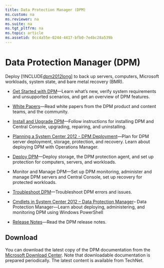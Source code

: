 ```yaml
---
title: Data Protection Manager (DPM)
ms.custom: na
ms.reviewer: na
ms.suite: na
ms.tgt_pltfrm: na
ms.topic: article
ms.assetid: 0cc4a55e-0244-4417-bfb0-7e4bc28a539b
---
```

# Data Protection Manager (DPM)
Deploy [!INCLUDE[dpm2012long](./Token/dpm2012long_md.md)] to back up servers, computers, Microsoft workloads, system state, and bare metal recovery \(BMR\).

-   [Get Started with DPM](assetId:///4f68f81d-5fed-4410-b08a-7b739464d456)—Learn what’s new, verify system requirements and unsupported scenarios, and get an overview of DPM features.

-   [White Papers](assetId:///f75645f5-7a70-48dc-afa1-199d475ffaff)—Read white papers from the DPM product and content teams, and the community.

-   [Install and Upgrade DPM](assetId:///28a1f9fb-6e5d-4d90-82f0-c052600b998d)—Follow instructions for installing DPM and Central Console, upgrading, repairing, and uninstalling.

-   [Planning a System Center 2012 \- DPM Deployment](assetId:///ce55ee81-7904-450f-b35a-639f7116d0e3)—Plan for DPM server deployment, storage, protection, and recovery. Learn about deploying DPM with Operations Manager.

-   [Deploy DPM](assetId:///28a1f9fb-6e5d-4d90-82f0-c052600b998d)—Deploy storage, the DPM protection agent, and set up protection for computers, servers, and workloads.

-   Monitor and Manage DPM—Set up DPM monitoring, administer and manage DPM servers and Central Console, set up recovery for protected workloads.

-   [Troubleshoot DPM](assetId:///09f22c4a-f697-4ddf-81f9-7d860024c9d0)—Troubleshoot DPM errors and issues.

-   [Cmdlets in System Center 2012 – Data Protection Manager](assetId:///d7ef3403-a888-46de-a07c-c73feec06a6f)– Data Protection Manager—Learn about deploying, administering, and monitoring DPM using Windows PowerShell

-   [Release Notes](assetId:///6c1108c6-675b-4b0c-a156-5ad601309d8f)—Read the DPM release notes.

## Download
You can download the latest copy of the DPM documentation from the [Microsoft Download Center](http://go.microsoft.com/fwlink/p/?LinkId=264967). Note that downloadable documentation is prepared periodically. The latest content is available from TechNet.


